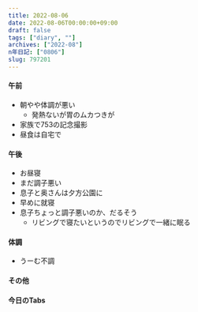 ```yaml
---
title: 2022-08-06
date: 2022-08-06T00:00:00+09:00
draft: false
tags: ["diary", ""]
archives: ["2022-08"]
n年日記: ["0806"]
slug: 797201
---
```

#### 午前
- 朝やや体調が悪い
  - 発熱ないが胃のムカつきが
- 家族で753の記念撮影
- 昼食は自宅で
#### 午後
- お昼寝
- まだ調子悪い
- 息子と奥さんは夕方公園に
- 早めに就寝
- 息子ちょっと調子悪いのか、だるそう
  - リビングで寝たいというのでリビングで一緒に眠る
#### 体調
- うーむ不調
#### その他
#### 今日のTabs